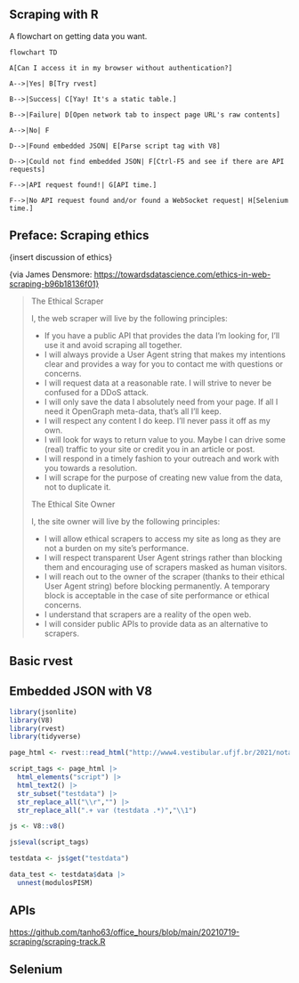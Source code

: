 ## Scraping with R

A flowchart on getting data you want. 

```mermaid
flowchart TD

A[Can I access it in my browser without authentication?]

A-->|Yes| B[Try rvest]

B-->|Success| C[Yay! It's a static table.]

B-->|Failure| D[Open network tab to inspect page URL's raw contents]

A-->|No| F

D-->|Found embedded JSON| E[Parse script tag with V8]

D-->|Could not find embedded JSON| F[Ctrl-F5 and see if there are API requests]

F-->|API request found!| G[API time.]

F-->|No API request found and/or found a WebSocket request| H[Selenium time.]

```

## Preface: Scraping ethics
{insert discussion of ethics}

{via James Densmore: https://towardsdatascience.com/ethics-in-web-scraping-b96b18136f01}

> The Ethical Scraper
> 
> I, the web scraper will live by the following principles:
> 
> - If you have a public API that provides the data I’m looking for, I’ll use it and avoid scraping all together.
> - I will always provide a User Agent string that makes my intentions clear and provides a way for you to contact me with questions or concerns.
> - I will request data at a reasonable rate. I will strive to never be confused for a DDoS attack.
> - I will only save the data I absolutely need from your page. If all I need it OpenGraph meta-data, that’s all I’ll keep.
> - I will respect any content I do keep. I’ll never pass it off as my own.
> - I will look for ways to return value to you. Maybe I can drive some (real) traffic to your site or credit you in an article or post.
> - I will respond in a timely fashion to your outreach and work with you towards a resolution.
> - I will scrape for the purpose of creating new value from the data, not to duplicate it.
> 
> The Ethical Site Owner
> 
> I, the site owner will live by the following principles:
> 
> - I will allow ethical scrapers to access my site as long as they are not a burden on my site’s performance.
> - I will respect transparent User Agent strings rather than blocking them and encouraging use of scrapers masked as human visitors.
> - I will reach out to the owner of the scraper (thanks to their ethical User Agent string) before blocking permanently. A temporary block is acceptable in the case of site performance or ethical concerns.
> - I understand that scrapers are a reality of the open web.
> - I will consider public APIs to provide data as an alternative to scrapers.

## Basic rvest

## Embedded JSON with V8

```r
library(jsonlite)
library(V8)
library(rvest)
library(tidyverse)

page_html <- rvest::read_html("http://www4.vestibular.ufjf.br/2021/notaspism1/H.html")

script_tags <- page_html |> 
  html_elements("script") |> 
  html_text2() |> 
  str_subset("testdata") |> 
  str_replace_all("\\r","") |> 
  str_replace_all(".+ var (testdata .*)","\\1")

js <- V8::v8()

js$eval(script_tags)

testdata <- js$get("testdata") 

data_test <- testdata$data |> 
  unnest(modulosPISM)
 ```

## APIs

https://github.com/tanho63/office_hours/blob/main/20210719-scraping/scraping-track.R

## Selenium


